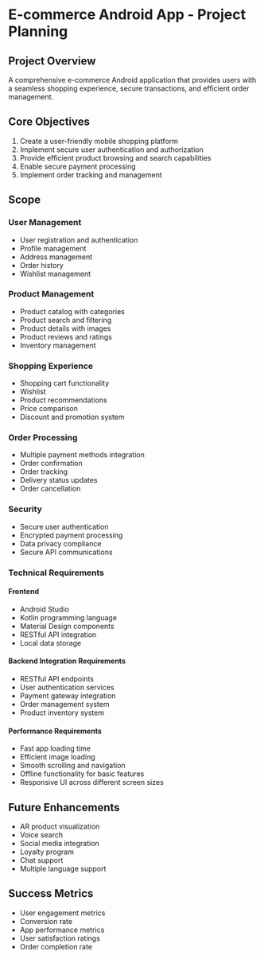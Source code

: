 # E-commerce Android App - Project Planning

## Project Overview
A comprehensive e-commerce Android application that provides users with a seamless shopping experience, secure transactions, and efficient order management.

## Core Objectives
1. Create a user-friendly mobile shopping platform
2. Implement secure user authentication and authorization
3. Provide efficient product browsing and search capabilities
4. Enable secure payment processing
5. Implement order tracking and management

## Scope

### User Management
- User registration and authentication
- Profile management
- Address management
- Order history
- Wishlist management

### Product Management
- Product catalog with categories
- Product search and filtering
- Product details with images
- Product reviews and ratings
- Inventory management

### Shopping Experience
- Shopping cart functionality
- Wishlist
- Product recommendations
- Price comparison
- Discount and promotion system

### Order Processing
- Multiple payment methods integration
- Order confirmation
- Order tracking
- Delivery status updates
- Order cancellation

### Security
- Secure user authentication
- Encrypted payment processing
- Data privacy compliance
- Secure API communications

### Technical Requirements

#### Frontend
- Android Studio
- Kotlin programming language
- Material Design components
- RESTful API integration
- Local data storage

#### Backend Integration Requirements
- RESTful API endpoints
- User authentication services
- Payment gateway integration
- Order management system
- Product inventory system

#### Performance Requirements
- Fast app loading time
- Efficient image loading
- Smooth scrolling and navigation
- Offline functionality for basic features
- Responsive UI across different screen sizes

## Future Enhancements
- AR product visualization
- Voice search
- Social media integration
- Loyalty program
- Chat support
- Multiple language support

## Success Metrics
- User engagement metrics
- Conversion rate
- App performance metrics
- User satisfaction ratings
- Order completion rate